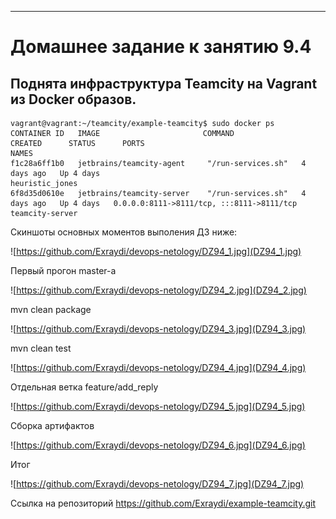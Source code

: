 ---


# Домашнее задание к занятию 9.4
## Поднята инфраструктура Teamcity на Vagrant из Docker образов.

````commandline
vagrant@vagrant:~/teamcity/example-teamcity$ sudo docker ps
CONTAINER ID   IMAGE                       COMMAND              CREATED      STATUS      PORTS                                       NAMES
f1c28a6ff1b0   jetbrains/teamcity-agent     "/run-services.sh"   4 days ago   Up 4 days                                               heuristic_jones
6f8d35d0610e   jetbrains/teamcity-server    "/run-services.sh"   4 days ago   Up 4 days   0.0.0.0:8111->8111/tcp, :::8111->8111/tcp   teamcity-server

````

Скиншоты основных моментов выполения ДЗ ниже: 


![https://github.com/Exraydi/devops-netology/DZ94_1.jpg](DZ94_1.jpg)

Первый прогон master-а

![https://github.com/Exraydi/devops-netology/DZ94_2.jpg](DZ94_2.jpg)

mvn clean package

![https://github.com/Exraydi/devops-netology/DZ94_3.jpg](DZ94_3.jpg)

mvn clean test

![https://github.com/Exraydi/devops-netology/DZ94_4.jpg](DZ94_4.jpg)

Отдельная ветка feature/add_reply

![https://github.com/Exraydi/devops-netology/DZ94_5.jpg](DZ94_5.jpg)

Сборка артифактов 

![https://github.com/Exraydi/devops-netology/DZ94_6.jpg](DZ94_6.jpg)

Итог

![https://github.com/Exraydi/devops-netology/DZ94_7.jpg](DZ94_7.jpg)



Ссылка на репозиторий 
https://github.com/Exraydi/example-teamcity.git


